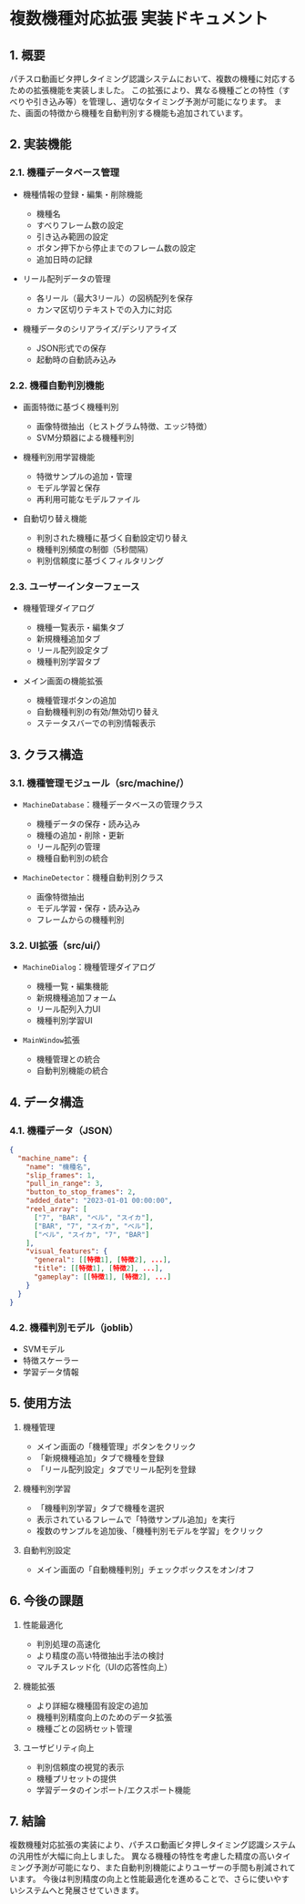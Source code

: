# 複数機種対応拡張 実装ドキュメント

## 1. 概要

パチスロ動画ビタ押しタイミング認識システムにおいて、複数の機種に対応するための拡張機能を実装しました。
この拡張により、異なる機種ごとの特性（すべりや引き込み等）を管理し、適切なタイミング予測が可能になります。
また、画面の特徴から機種を自動判別する機能も追加されています。

## 2. 実装機能

### 2.1. 機種データベース管理

- 機種情報の登録・編集・削除機能
  - 機種名
  - すべりフレーム数の設定
  - 引き込み範囲の設定
  - ボタン押下から停止までのフレーム数の設定
  - 追加日時の記録

- リール配列データの管理
  - 各リール（最大3リール）の図柄配列を保存
  - カンマ区切りテキストでの入力に対応

- 機種データのシリアライズ/デシリアライズ
  - JSON形式での保存
  - 起動時の自動読み込み

### 2.2. 機種自動判別機能

- 画面特徴に基づく機種判別
  - 画像特徴抽出（ヒストグラム特徴、エッジ特徴）
  - SVM分類器による機種判別

- 機種判別用学習機能
  - 特徴サンプルの追加・管理
  - モデル学習と保存
  - 再利用可能なモデルファイル

- 自動切り替え機能
  - 判別された機種に基づく自動設定切り替え
  - 機種判別頻度の制御（5秒間隔）
  - 判別信頼度に基づくフィルタリング

### 2.3. ユーザーインターフェース

- 機種管理ダイアログ
  - 機種一覧表示・編集タブ
  - 新規機種追加タブ
  - リール配列設定タブ
  - 機種判別学習タブ

- メイン画面の機能拡張
  - 機種管理ボタンの追加
  - 自動機種判別の有効/無効切り替え
  - ステータスバーでの判別情報表示

## 3. クラス構造

### 3.1. 機種管理モジュール（src/machine/）

- `MachineDatabase`：機種データベースの管理クラス
  - 機種データの保存・読み込み
  - 機種の追加・削除・更新
  - リール配列の管理
  - 機種自動判別の統合

- `MachineDetector`：機種自動判別クラス
  - 画像特徴抽出
  - モデル学習・保存・読み込み
  - フレームからの機種判別

### 3.2. UI拡張（src/ui/）

- `MachineDialog`：機種管理ダイアログ
  - 機種一覧・編集機能
  - 新規機種追加フォーム
  - リール配列入力UI
  - 機種判別学習UI

- `MainWindow`拡張
  - 機種管理との統合
  - 自動判別機能の統合

## 4. データ構造

### 4.1. 機種データ（JSON）

```json
{
  "machine_name": {
    "name": "機種名",
    "slip_frames": 1,
    "pull_in_range": 3,
    "button_to_stop_frames": 2,
    "added_date": "2023-01-01 00:00:00",
    "reel_array": [
      ["7", "BAR", "ベル", "スイカ"],
      ["BAR", "7", "スイカ", "ベル"],
      ["ベル", "スイカ", "7", "BAR"]
    ],
    "visual_features": {
      "general": [[特徴1], [特徴2], ...],
      "title": [[特徴1], [特徴2], ...],
      "gameplay": [[特徴1], [特徴2], ...]
    }
  }
}
```

### 4.2. 機種判別モデル（joblib）

- SVMモデル
- 特徴スケーラー
- 学習データ情報

## 5. 使用方法

1. 機種管理
   - メイン画面の「機種管理」ボタンをクリック
   - 「新規機種追加」タブで機種を登録
   - 「リール配列設定」タブでリール配列を登録

2. 機種判別学習
   - 「機種判別学習」タブで機種を選択
   - 表示されているフレームで「特徴サンプル追加」を実行
   - 複数のサンプルを追加後、「機種判別モデルを学習」をクリック

3. 自動判別設定
   - メイン画面の「自動機種判別」チェックボックスをオン/オフ

## 6. 今後の課題

1. 性能最適化
   - 判別処理の高速化
   - より精度の高い特徴抽出手法の検討
   - マルチスレッド化（UIの応答性向上）

2. 機能拡張
   - より詳細な機種固有設定の追加
   - 機種判別精度向上のためのデータ拡張
   - 機種ごとの図柄セット管理

3. ユーザビリティ向上
   - 判別信頼度の視覚的表示
   - 機種プリセットの提供
   - 学習データのインポート/エクスポート機能

## 7. 結論

複数機種対応拡張の実装により、パチスロ動画ビタ押しタイミング認識システムの汎用性が大幅に向上しました。
異なる機種の特性を考慮した精度の高いタイミング予測が可能になり、また自動判別機能によりユーザーの手間も削減されています。
今後は判別精度の向上と性能最適化を進めることで、さらに使いやすいシステムへと発展させていきます。
